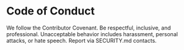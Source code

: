 # Code of Conduct

We follow the Contributor Covenant. Be respectful, inclusive, and professional.
Unacceptable behavior includes harassment, personal attacks, or hate speech.
Report via SECURITY.md contacts.
